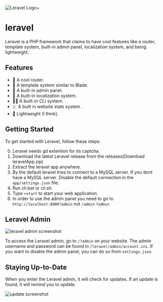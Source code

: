 ![Leravel Logo+](https://cdn.discordapp.com/attachments/989920686065725490/1097604721369423953/leravellogo.png)
# leravel

Leravel is a PHP framework that claims to have cool features like a router, template system, built-in admin panel, localization system, and being lightweight.

## Features
- 🧻 A cool router.
- 📜 A template system similar to Blade.
- 🔨 A built-in admin panel.
- 💬 A built-in localization system.
- 👨‍💻 A built-in CLI system.
- 💹 A built in website stats system .
- 🥋 Lightweight (I think).

## Getting Started
To get started with Leravel, follow these steps:

0. Leravel needs gd extention for its captcha.
1. Download the latest Leravel release from the releases(Download leravelApp.zip)
2. Extract the leravel app anywhere.
3. By the default leravel tries to connect to a MySQL server. If you dont have a MySQL server. Disable the default connection in the `app/settings.json` file.
4. Run cli.bat or cli.sh.
5. Type `>start` to start your web application.
6. In order to use the admin panel you need to go to `http://localhost:8000?admin` not `/admin` `?admin`

## Leravel Admin
![leravel admin screenshot](https://cdn.discordapp.com/attachments/989920686065725490/1098666798129360967/image.png)

To access the Leravel admin, go to `/?admin` on your website. The admin username and password can be found in `/leravel/admin/account.ini`. If you want to disable the admin panel, you can do so from `settings.json`.

## Staying Up-to-Date
When you enter the Leravel admin, it will check for updates. If an update is found, it will remind you to update.

![update screenshot](https://cdn.discordapp.com/attachments/989920686065725490/1098668180479676519/image.png)
